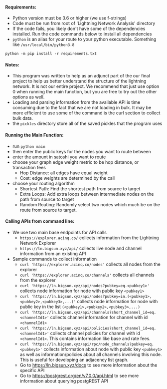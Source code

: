 #### Requirements:
- Python version must be 3.6 or higher (we use f-strings)
- Code must be run from root of 'Lightning Network Analysis' directory
- If the code fails, you likely don't have some of the dependencies installed. Run the code commands 
below to install all dependencies
- `python` is an alias for your route to your python executable. Something like `/usr/local/bin/python3.8` 


```
python -m pip install -r requirements.txt
```

#### Notes:
- This program was written to help as an adjunct part of the our final project to help us better understand the
structure of the lightning network. It is not our entire project. We recommend that just use option 0 when running 
the main function, but you are free to try out the other options as well.
- Loading and parsing information from the available API is time consuming due to the fact that we are not loading in 
bulk. It may be more efficient to use some of the command is the curl section to collect bulk data. 
- the `pickles` directory store all of the saved pickles that the program uses

#### Running the Main Function:
- run `python main`
- then enter the public keys for the nodes you want to route between
- enter the amount in satoshi you want to route
- choose your graph edge weight metric to be hop distance, or transaction fees
  - Hop Distance: all edges have equal weight
  - Cost: edge weights are determined by the call
- choose your routing algorithm
  - Shortest Path: Find the shortest path from source to target
  - Extra Loops: Add extra loops between intermediate nodes on the path from source to target
  - Random Routing: Randomly select two nodes which much be on the route from source to target.

#### Calling APIs from command line:
- We use two main base endpoints for API calls
  - `https://explorer.acinq.co/` collects information from the Lightning Network Explorer
  - `https://ln.bigsun.xyz/api/` collects live node and channel information from an existing API
- Sample commands to collect information
  - `curl 'https://explorer.acinq.co/nodes'` collects all nodes from the explorer
  - `curl 'https://explorer.acinq.co/channels'` collects all channels from the explorer
  - `curl 'https://ln.bigsun.xyz/api/nodes?pubkey=eq.<pubkey1>'` collects node information for node with public key `<pubkey1>`
  - `curl 'https://ln.bigsun.xyz/api/nodes?pubkey=in.(<pubkey1>,<pubkey2>,<pubkey3>,...)'` collects node information for node with public key in the list `(<pubkey1>,<pubkey2>,<pubkey3>,...)`
  - `curl 'https://ln.bigsun.xyz/api/channels?short_channel_id=eq.<channelId1>'` collects channel information for channel with id `<channelId1>`
  - `curl 'https://ln.bigsun.xyz/api/policies?short_channel_id=eq.<channelId1>'` collects channel policies for channel with id `<channelId1>`. This contains information like base and rate fees.
  - `curl 'https://ln.bigsun.xyz/api/rpc/node_channels?pubkey=eq.<pubkey1>'` collects information about node with public key `<pubkey1>` as well as information/policies about all channels involving this node. This is useful for developing an adjacency list graph. 
  - Go to https://ln.bigsun.xyz/docs to see more information about the specific API
  - Go to https://postgrest.org/en/v7.0.0/api.html to see more information about querying postgREST API